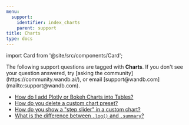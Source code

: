 ```yaml
---
menu:
  support:
    identifier: index_charts
    parent: support
title: Charts
type: docs
---
```


import Card from '@site/src/components/Card';

<Card className="card-support-index">
  <p>The following support questions are tagged with <b>Charts</b>. If you don't see 
your question answered, try [asking the community](https://community.wandb.ai/), 
or email [support@wandb.com](mailto:support@wandb.com).</p>
</Card>

- [How do I add Plotly or Bokeh Charts into Tables?](add_plotlybokeh_charts_tables.md)
- [How do you delete a custom chart preset?](delete_custom_chart_preset.md)
- [How do you show a "step slider" in a custom chart?](show_step_slider_custom_chart.md)
- [What is the difference between `.log()` and `.summary`?](difference_log_summary.md)